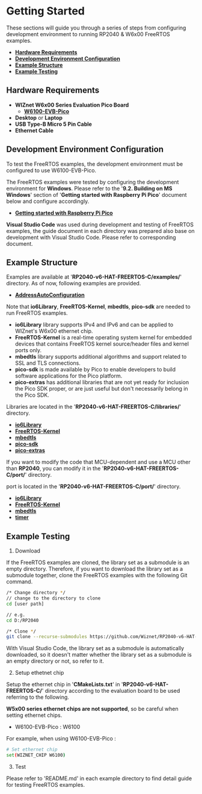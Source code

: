 # Getting Started

These sections will guide you through a series of steps from configuring development environment to running RP2040 & W6x00 FreeRTOS examples.

- [**Hardware Requirements**](#hardware_requirements)
- [**Development Environment Configuration**](#development_environment_configuration)
- [**Example Structure**](#example_structure)
- [**Example Testing**](#example_testing)



<a name="hardware_requirements"></a>
## Hardware Requirements

- **WIZnet W6x00 Series Evaluation Pico Board**
    - [**W6100-EVB-Pico**][link-w6100-evb-pico]
- **Desktop** or **Laptop**
- **USB Type-B Micro 5 Pin Cable**
- **Ethernet Cable**



<a name="development_environment_configuration"></a>
## Development Environment Configuration

To test the FreeRTOS examples, the development environment must be configured to use W6100-EVB-Pico.

The FreeRTOS examples were tested by configuring the development environment for **Windows**. Please refer to the '**9.2. Building on MS Windows**' section of '**Getting started with Raspberry Pi Pico**' document below and configure accordingly.

- [**Getting started with Raspberry Pi Pico**][link-getting_started_with_raspberry_pi_pico]

**Visual Studio Code** was used during development and testing of FreeRTOS examples, the guide document in each directory was prepared also base on development with Visual Studio Code. Please refer to corresponding document.



<a name="example_structure"></a>
## Example Structure

Examples are available at '**RP2040-v6-HAT-FREERTOS-C/examples/**' directory. As of now, following examples are provided.

- [**AddressAutoConfiguration**][link-AddressAutoConfiguration]

Note that **io6Library**, **FreeRTOS-Kernel**, **mbedtls**, **pico-sdk** are needed to run FreeRTOS examples.

- **io6Library** library supports IPv4 and IPv6 and can be applied to WIZnet's W6x00 ethernet chip.
- **FreeRTOS-Kernel** is a real-time operating system kernel for embedded devices that contains FreeRTOS kernel source/header files and kernel ports only.
- **mbedtls** library supports additional algorithms and support related to SSL and TLS connections.
- **pico-sdk** is made available by Pico to enable developers to build software applications for the Pico platform.
- **pico-extras** has additional libraries that are not yet ready for inclusion the Pico SDK proper, or are just useful but don't necessarily belong in the Pico SDK.

Libraries are located in the '**RP2040-v6-HAT-FREERTOS-C/libraries/**' directory.

- [**io6Library**][link-io6library]
- [**FreeRTOS-Kernel**][link-freertos_kernel]
- [**mbedtls**][link-mbedtls]
- [**pico-sdk**][link-pico_sdk]
- [**pico-extras**][link-pico_extras]

If you want to modify the code that MCU-dependent and use a MCU other than **RP2040**, you can modify it in the '**RP2040-v6-HAT-FREERTOS-C/port/**' directory.

port is located in the '**RP2040-v6-HAT-FREERTOS-C/port/**' directory.

- [**io6Library**][link-port_io6library]
- [**FreeRTOS-Kernel**][link-port_freertos_kernel]
- [**mbedtls**][link-port_mbedtls]
- [**timer**][link-port_timer]



<a name="example_testing"></a>
## Example Testing

1. Download

If the FreeRTOS examples are cloned, the library set as a submodule is an empty directory. Therefore, if you want to download the library set as a submodule together, clone the FreeRTOS examples with the following Git command.

```bash
/* Change directory */
// change to the directory to clone
cd [user path]

// e.g.
cd D:/RP2040

/* Clone */
git clone --recurse-submodules https://github.com/Wiznet/RP2040-v6-HAT-FREERTOS-C.git
```

With Visual Studio Code, the library set as a submodule is automatically downloaded, so it doesn't matter whether the library set as a submodule is an empty directory or not, so refer to it.

2. Setup ethetnet chip

Setup the ethernet chip in '**CMakeLists.txt**' in '**RP2040-v6-HAT-FREERTOS-C/**' directory according to the evaluation board to be used referring to the following.

**W5x00 series ethernet chips are not supported**, so be careful when setting ethernet chips.

- W6100-EVB-Pico : W6100

For example, when using W6100-EVB-Pico :

```bash
# Set ethernet chip
set(WIZNET_CHIP W6100)
```

3. Test

Please refer to 'README.md' in each example directory to find detail guide for testing FreeRTOS examples.



<!--
Link
-->

[link-w6100-evb-pico]: https://docs.wiznet.io/Product/iEthernet/W6100/w6100-evb-pico
[link-getting_started_with_raspberry_pi_pico]: https://datasheets.raspberrypi.org/pico/getting-started-with-pico.pdf
[link-AddressAutoConfiguration]: https://github.com/Wiznet/RP2040-v6-HAT-FREERTOS-C/tree/main/examples/AddressAutoConfiguration
[link-io6library]: https://github.com/Wiznet/io6Library
[link-freertos_kernel]: https://github.com/FreeRTOS/FreeRTOS-Kernel
[link-mbedtls]: https://github.com/ARMmbed/mbedtls
[link-pico_sdk]: https://github.com/raspberrypi/pico-sdk
[link-pico_extras]: https://github.com/raspberrypi/pico-extras
[link-port_io6library]: https://github.com/Wiznet/RP2040-v6-HAT-FREERTOS-C/tree/main/port/io6Library
[link-port_freertos_kernel]: https://github.com/Wiznet/RP2040-v6-HAT-FREERTOS-C/tree/main/port/FreeRTOS-Kernel
[link-port_mbedtls]: https://github.com/Wiznet/RP2040-v6-HAT-FREERTOS-C/tree/main/port/mbedtls
[link-port_timer]: https://github.com/Wiznet/RP2040-v6-HAT-FREERTOS-C/tree/main/port/timer
